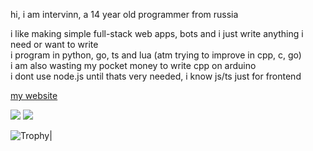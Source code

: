 hi, i am intervinn, a 14 year old programmer from russia </br>

i like making simple full-stack web apps, bots and i just write anything i need or want to write </br>
i program in python, go, ts and lua (atm trying to improve in cpp, c, go) </br>
i am also wasting my pocket money to write cpp on arduino </br>
i dont use node.js until thats very needed, i know js/ts just for frontend </br>


<a href="https://intervinn.github.io">my website</a>

<span>
<img src="https://github-readme-stats.vercel.app/api/top-langs/?username=intervinn&layout=compact&theme=react&langs_count=20&hide=html,css,makefile,shell)](https://github.com/intervinn">
</span>
<span>
<img src="https://github-readme-stats.vercel.app/api?username=intervinn&&show_icons=true&theme=react&count_private=true">
</span>

![Trophy](https://github-profile-trophy.vercel.app/?username=intervinn&theme=discord&row=1&margin-w=5)|

